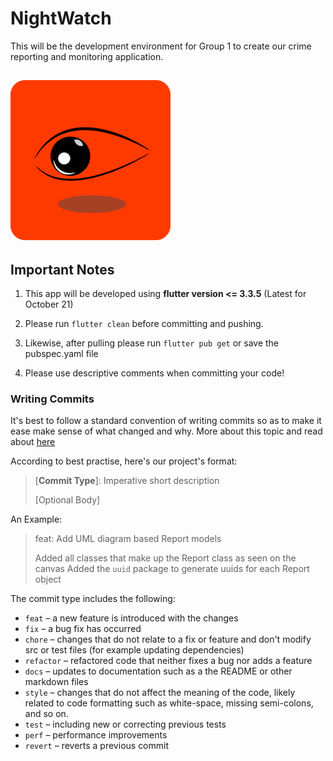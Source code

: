 # NightWatch

This will be the development environment for Group 1 to create our crime reporting and monitoring application.

![Our Logo - watching eye on orange background](media/Splash_GitHub_Page.png)
---
## Important Notes

1. This app will be developed using **flutter version <= 3.3.5** (Latest for October 21)

2. Please run `flutter clean` before committing and pushing.

3. Likewise, after pulling please run `flutter pub get` or save the pubspec.yaml file

4. Please use descriptive comments when committing your code!


### Writing Commits

It's best to follow a standard convention of writing commits so as to make it ease make sense of
what changed and why. More about this topic and read about [here](https://www.freecodecamp.org/news/how-to-write-better-git-commit-messages/)

According to best practise, here's our project's format:

> \[**Commit Type**]: Imperative short description 
> 
> \[Optional Body]

An Example:

> feat: Add UML diagram based Report models
>
> Added all classes that make up the Report class as seen on the canvas
> Added the `uuid` package to generate uuids for each Report object

The commit type includes the following:

* `feat` – a new feature is introduced with the changes
* `fix` – a bug fix has occurred
* `chore` – changes that do not relate to a fix or feature and don't modify src or test files (for example updating dependencies)
* `refactor` – refactored code that neither fixes a bug nor adds a feature
* `docs` – updates to documentation such as a the README or other markdown files
* `style` – changes that do not affect the meaning of the code, likely related to code formatting such as white-space, missing semi-colons, and so on.
* `test` – including new or correcting previous tests
* `perf` – performance improvements
* `revert` – reverts a previous commit